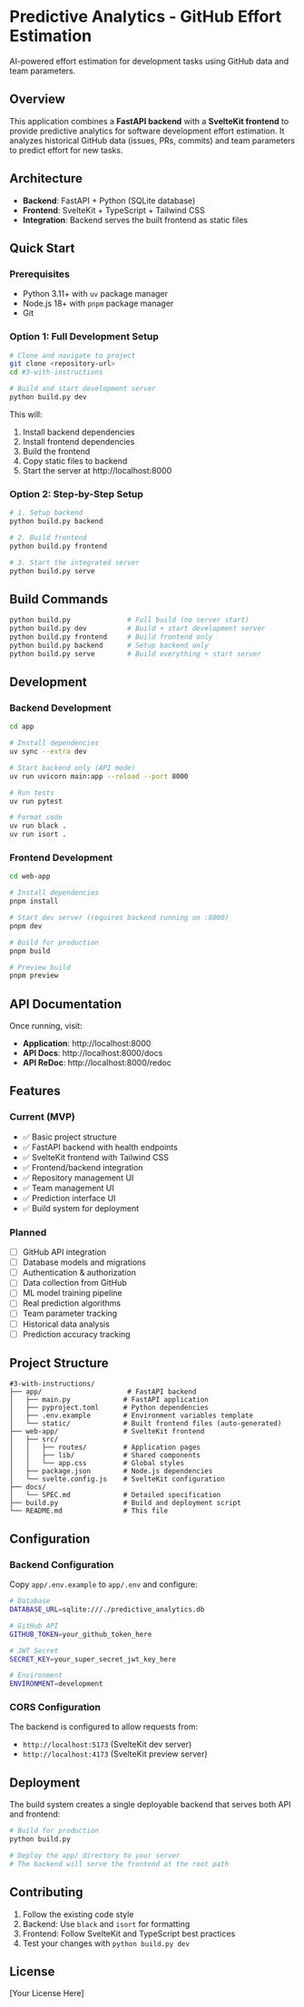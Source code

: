 # Predictive Analytics - GitHub Effort Estimation

AI-powered effort estimation for development tasks using GitHub data and team parameters.

## Overview

This application combines a **FastAPI backend** with a **SvelteKit frontend** to provide predictive analytics for software development effort estimation. It analyzes historical GitHub data (issues, PRs, commits) and team parameters to predict effort for new tasks.

## Architecture

- **Backend**: FastAPI + Python (SQLite database)
- **Frontend**: SvelteKit + TypeScript + Tailwind CSS
- **Integration**: Backend serves the built frontend as static files

## Quick Start

### Prerequisites

- Python 3.11+ with `uv` package manager
- Node.js 18+ with `pnpm` package manager
- Git

### Option 1: Full Development Setup

```bash
# Clone and navigate to project
git clone <repository-url>
cd #3-with-instructions

# Build and start development server
python build.py dev
```

This will:
1. Install backend dependencies
2. Install frontend dependencies  
3. Build the frontend
4. Copy static files to backend
5. Start the server at http://localhost:8000

### Option 2: Step-by-Step Setup

```bash
# 1. Setup backend
python build.py backend

# 2. Build frontend
python build.py frontend

# 3. Start the integrated server
python build.py serve
```

## Build Commands

```bash
python build.py              # Full build (no server start)
python build.py dev          # Build + start development server
python build.py frontend     # Build frontend only
python build.py backend      # Setup backend only
python build.py serve        # Build everything + start server
```

## Development

### Backend Development

```bash
cd app

# Install dependencies
uv sync --extra dev

# Start backend only (API mode)
uv run uvicorn main:app --reload --port 8000

# Run tests
uv run pytest

# Format code
uv run black .
uv run isort .
```

### Frontend Development

```bash
cd web-app

# Install dependencies
pnpm install

# Start dev server (requires backend running on :8000)
pnpm dev

# Build for production
pnpm build

# Preview build
pnpm preview
```

## API Documentation

Once running, visit:
- **Application**: http://localhost:8000
- **API Docs**: http://localhost:8000/docs
- **API ReDoc**: http://localhost:8000/redoc

## Features

### Current (MVP)
- ✅ Basic project structure
- ✅ FastAPI backend with health endpoints
- ✅ SvelteKit frontend with Tailwind CSS
- ✅ Frontend/backend integration
- ✅ Repository management UI
- ✅ Team management UI  
- ✅ Prediction interface UI
- ✅ Build system for deployment

### Planned
- [ ] GitHub API integration
- [ ] Database models and migrations
- [ ] Authentication & authorization
- [ ] Data collection from GitHub
- [ ] ML model training pipeline
- [ ] Real prediction algorithms
- [ ] Team parameter tracking
- [ ] Historical data analysis
- [ ] Prediction accuracy tracking

## Project Structure

```
#3-with-instructions/
├── app/                     # FastAPI backend
│   ├── main.py             # FastAPI application
│   ├── pyproject.toml      # Python dependencies
│   ├── .env.example        # Environment variables template
│   └── static/             # Built frontend files (auto-generated)
├── web-app/                # SvelteKit frontend
│   ├── src/
│   │   ├── routes/         # Application pages
│   │   ├── lib/            # Shared components
│   │   └── app.css         # Global styles
│   ├── package.json        # Node.js dependencies
│   └── svelte.config.js    # SvelteKit configuration
├── docs/
│   └── SPEC.md             # Detailed specification
├── build.py                # Build and deployment script
└── README.md               # This file
```

## Configuration

### Backend Configuration

Copy `app/.env.example` to `app/.env` and configure:

```bash
# Database
DATABASE_URL=sqlite:///./predictive_analytics.db

# GitHub API
GITHUB_TOKEN=your_github_token_here

# JWT Secret
SECRET_KEY=your_super_secret_jwt_key_here

# Environment
ENVIRONMENT=development
```

### CORS Configuration

The backend is configured to allow requests from:
- `http://localhost:5173` (SvelteKit dev server)
- `http://localhost:4173` (SvelteKit preview server)

## Deployment

The build system creates a single deployable backend that serves both API and frontend:

```bash
# Build for production
python build.py

# Deploy the app/ directory to your server
# The backend will serve the frontend at the root path
```

## Contributing

1. Follow the existing code style
2. Backend: Use `black` and `isort` for formatting
3. Frontend: Follow SvelteKit and TypeScript best practices
4. Test your changes with `python build.py dev`

## License

[Your License Here]
